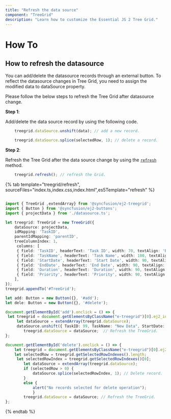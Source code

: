 ```yaml
---
title: "Refresh the data source"
component: "TreeGrid"
description: "Learn how to customize the Essential JS 2 Tree Grid."
---
```


# How To

## How to refresh the datasource

You can add/delete the datasource records through an external button. To reflect the datasource changes in Tree Grid, you need to assign the modified data to dataSource property.

Please follow the below steps to refresh the Tree Grid after datasource change.

**Step 1**:

Add/delete the data source record by using the following code.

```typescript
    treegrid.dataSource.unshift(data); // add a new record.

    treegrid.dataSource.splice(selectedRow, 1); // delete a record.

```

**Step 2**:

Refresh the Tree Grid after the data source change by using the [`refresh`](../../api/treegrid/#refresh) method.

```typescript
    treegrid.refresh(); // refresh the Grid.

```

{% tab template="treegrid/refresh", sourceFiles="index.ts,index.css,index.html",es5Template="refresh" %}

```typescript

import { TreeGrid ,extendArray} from '@syncfusion/ej2-treegrid';
import { Button } from '@syncfusion/ej2-buttons';
import { projectData } from './datasource.ts';

let treegrid: TreeGrid = new TreeGrid({
    dataSource: projectData,
    idMapping: 'TaskID',
    parentIdMapping: 'parentID',
    treeColumnIndex: 1,
     columns: [
     { field: 'TaskID', headerText: 'Task ID', width: 70, textAlign: 'Right' },
     { field: 'TaskName', headerText: 'Task Name', width: 100, textAlign: 'Left' },
     { field: 'StartDate', headerText: 'Start Date', width: 90, textAlign: 'Right', type: 'date', format: 'yMd'},
     { field: 'EndDate', headerText: 'End Date', width: 90, textAlign: 'Right', type: 'date', format: 'yMd'},
     { field: 'Duration', headerText: 'Duration', width: 90, textAlign: 'Right' },
     { field: 'Priority', headerText: 'Priority', width: 90, textAlign: 'Right' }
    ],
});
treegrid.appendTo('#TreeGrid');

let add: Button = new Button({}, '#add');
let dele: Button = new Button({}, '#delete');

document.getElementById('add').onclick = () => {
 let treegrid = document.getElementsByClassName("e-treegrid")[0].ej2_instances[0];   //take treegrid instance here
     let dataSource = extendArray(treegrid.dataSource);
     dataSource.unshift({ TaskID: 99, TaskName: "New Data", StartDate: new Date('09/07/2020'), Duration: 10, Priority: "High" }); // Add record
        treegrid.dataSource = dataSource;  // Refresh the TreeGrid.
};

document.getElementById('delete').onclick = () => {
    let treegrid = document.getElementsByClassName("e-treegrid")[0].ej2_instances[0]; //take treegrid instance here
    let selectedRow = treegrid.getSelectedRowIndexes().length;
     let selectedRowIndex = treegrid.getSelectedRowIndexes()[0];
        let dataSource = extendArray(treegrid.dataSource);
        if (selectedRow > 0) {
            dataSource.splice(selectedRowIndex, 1); // Delete record.
        }
        else {
            alert("No records selected for delete operation");
            }
        treegrid.dataSource = dataSource; // Refresh the TreeGrid.
};

```

{% endtab %}